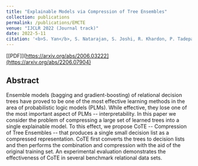 ```yaml
---
title: "Explainable Models via Compression of Tree Ensembles"
collection: publications
permalink: /publications/EMCTE
venue: "IJCLR 2022 (Journal track)"
date: 2022-5-11
citation: '<b>S. Yan</b>, S. Natarajan, S. Joshi, R. Khardon, P. Tadepalli<i>. IJCLR 2022 (Journal track), under review, 2022</i>.'
---
```


[[PDF]](https://arxiv.org/abs/2006.03222](https://arxiv.org/abs/2206.07904)

## Abstract
Ensemble models (bagging and gradient-boosting) of relational decision trees have proved to be one of the most effective learning methods in the area of probabilistic logic models (PLMs). While effective, they lose one of the most important aspect of PLMs -- interpretability. In this paper we consider the problem of compressing a large set of learned trees into a single explainable model. To this effect, we propose CoTE -- Compression of Tree Ensembles -- that produces a single small decision list as a compressed representation. CoTE first converts the trees to decision lists and then performs the combination and compression with the aid of the original training set. An experimental evaluation demonstrates the effectiveness of CoTE in several benchmark relational data sets.
